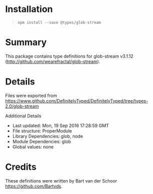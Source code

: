 # Installation
> `npm install --save @types/glob-stream`

# Summary
This package contains type definitions for glob-stream v3.1.12 (http://github.com/wearefractal/glob-stream).

# Details
Files were exported from https://www.github.com/DefinitelyTyped/DefinitelyTyped/tree/types-2.0/glob-stream

Additional Details
 * Last updated: Mon, 19 Sep 2016 17:28:59 GMT
 * File structure: ProperModule
 * Library Dependencies: glob, node
 * Module Dependencies: glob
 * Global values: none

# Credits
These definitions were written by Bart van der Schoor <https://github.com/Bartvds>.
